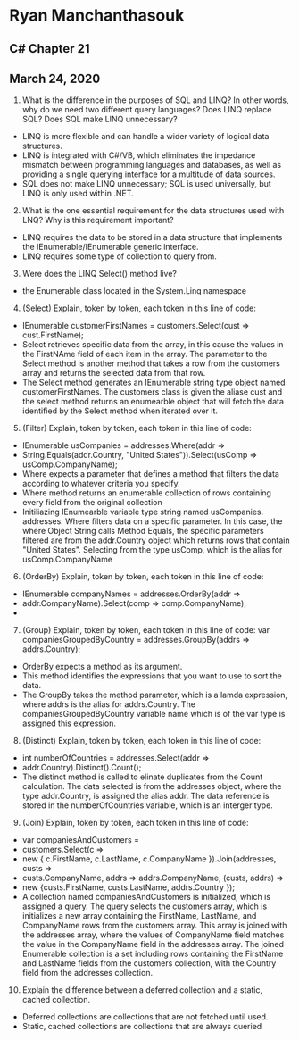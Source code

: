 # Ryan Manchanthasouk
## C# Chapter 21
## March 24, 2020
1. What is the difference in the purposes of SQL and LINQ? In other words, why do we need two different query languages? Does LINQ replace SQL? Does SQL make LINQ unnecessary?
  - LINQ is more flexible and can handle a wider variety of logical data structures.
  - LINQ is integrated with C#/VB, which eliminates the impedance mismatch between programming languages and databases, as well as providing a single querying interface for a multitude of data sources.
  - SQL does not make LINQ unnecessary; SQL is used universally, but LINQ is only used within .NET.  
2. What is the one essential requirement for the data structures used with LNQ? Why is this requirement important?
  - LINQ requires the data to be stored in a data structure that implements the IEnumerable/IEnumerable generic interface.  
  - LINQ requires some type of collection to query from.
3. Were does the LINQ Select() method live?
  - the Enumerable class located in the System.Linq namespace
4. (Select) Explain, token by token, each token in this line of code:
  - IEnumerable<string> customerFirstNames = customers.Select(cust => cust.FirstName);
  - Select retrieves specific data from the array, in this cause the values in the FirstNAme field of each item in the array.  The parameter to the Select method is another method that takes a row from the customers array and returns the selected data from that row.
  - The Select method generates an IEnumerable string type object named customerFirstNames.  The customers class is given the aliase cust and the select method returns an enumearble object that will fetch the data identified by the Select method when iterated over it.
5. (Filter) Explain, token by token, each token in this line of code:
  - IEnumerable<string> usCompanies = addresses.Where(addr =>
  - String.Equals(addr.Country, "United States")).Select(usComp => usComp.CompanyName);
  - Where expects a parameter that defines a method that filters the data according to whatever criteria you specify.
  - Where method returns an enumerable collection of rows containing every field from the original collection
  - Initiliazing IEnumearble variable type string named usCompanies.  addresses. Where filters data on a specific parameter.  In this case, the where Object String calls Method Equals, the specific parameters filtered are from the addr.Country object which returns rows that contain "United States".  Selecting from the type usComp, which is the alias for usComp.CompanyName
6. (OrderBy) Explain, token by token, each token in this line of code:
  - IEnumerable<string> companyNames = addresses.OrderBy(addr =>
  - addr.CompanyName).Select(comp => comp.CompanyName);
  -
7. (Group) Explain, token by token, each token in this line of code:
var companiesGroupedByCountry = addresses.GroupBy(addrs => addrs.Country);
  - OrderBy expects a method as its argument.
  - This method identifies the expressions that you want to use to sort the data.
  - The GroupBy takes the method parameter, which is a lamda expression, where addrs is the alias for addrs.Country.  The companiesGroupedByCountry variable name which is of the var type is assigned this expression.
8. (Distinct) Explain, token by token, each token in this line of code:
  - int numberOfCountries = addresses.Select(addr =>
  - addr.Country).Distinct().Count();
  - The distinct method is called to elinate duplicates from the Count calculation.  The data selected is from the addresses object, where the type addr.Country, is assigned the alias addr.  The data reference is stored in the numberOfCountries variable, which is an interger type.
9. (Join) Explain, token by token, each token in this line of code:
  - var companiesAndCustomers =
  - customers.Select(c =>
  - new { c.FirstName, c.LastName, c.CompanyName }).Join(addresses, custs =>
  - custs.CompanyName, addrs => addrs.CompanyName, (custs, addrs) =>
  - new {custs.FirstName, custs.LastName, addrs.Country });
  - A collection named companiesAndCustomers is initialized, which is assigned a query.  The query selects the customers array, which is initializes a new array containing the FirstName, LastName, and CompanyName rows from the customers array.  This array is joined with the addresses array, where the values of CompanyName field matches the value in the CompanyName field in the addresses array.  The joined Enumerable collection is a set including rows containing the FirstName and LastName fields from the customers collection, with the Country field from the addresses collection.
10. Explain the difference between a deferred collection and a static, cached collection.
  - Deferred collections are collections that are not fetched until used.
  - Static, cached collections are collections that are always queried

